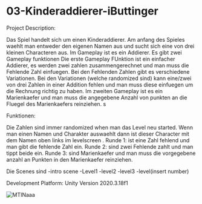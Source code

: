 # 03-Kinderaddierer-iButtinger

Project Description:

Das Spiel handelt sich um einen Kinderaddierer. 
Am anfang des Spieles waehlt man entweder den eigenen Namen aus und sucht sich eine von drei kleinen Characteren aus.
Im Gameplay ist es ein Addierer. 
Es gibt zwei Gameplay funktionen
Die erste Gameplay FUnktion ist ein einfacher Addierer, es werden zwei zahlen zusammengerechnet und man muss die Fehlende Zahl einfuegen. Bei den Fehlenden Zahlen gibt es verschiedene Variationen. Bei den Variationen (welche randomized sind) kann eine/zwei von drei Zahlen in einer Addition fehlen und man muss diese einfuegen um die Rechnung richtig zu haben.
Im zweiten Gameplay ist es ein Marienkaefer und man muss die angegebene Anzahl von punkten an die Fluegel des Marienkaefers reinziehen. s

Funktionen:

Die Zahlen sind immer randomized when man das Level neu started. 
Wenn man einen Namen und Charakter auswaehlt dann ist dieser Character mit dem Namen oben links im levelscreen .
Runde 1: ist eine Zahl fehlend und man gibt die fehlende Zahl ein.
Runde 2: sind zwei Fehlende zahlt und man tippt beide ein.
Runde 3: sind Marienkaefer und man muss die vorgegebene anzahl an Punkten in den Marienkaefer reinziehen.

Die Scenes sind 
-intro scene 
-Level1
-level2
-level3
-level(insert number)

Development Platform:
Unity Version 2020.3.18f1

![MTINaaa](https://user-images.githubusercontent.com/100835222/166885227-aea98e8b-abc8-4b42-a84f-132b57e9e8ea.jpg)
